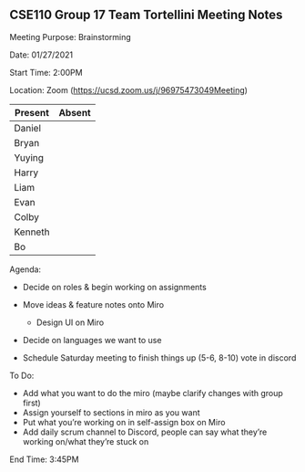 ## CSE110 Group 17 Team Tortellini Meeting Notes

Meeting Purpose: Brainstorming

Date: 01/27/2021

Start Time: 2:00PM

Location: Zoom (https://ucsd.zoom.us/j/96975473049Meeting) 

| Present | Absent |
| ------- | -------| 
|    Daniel     |        |
|    Bryan     |        |
|    Yuying     |        |
|    Harry     |        |
|    Liam     |        |
|    Evan     |        |
|    Colby     |        |
|    Kenneth     |        |
|    Bo     |        |

Agenda:
- Decide on roles & begin working on assignments

- Move ideas & feature notes onto Miro
  - Design UI on Miro

- Decide on languages we want to use

- Schedule Saturday meeting to finish things up (5-6, 8-10) vote in discord

To Do:
- Add what you want to do the miro (maybe clarify changes with group first)
- Assign yourself to sections in miro as you want
- Put what you’re working on in self-assign box on Miro 
- Add daily scrum channel to Discord, people can say what they’re working on/what they’re stuck on

End Time: 3:45PM
